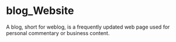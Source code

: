 # blog_Website
A blog, short for weblog, is a frequently updated web page used for personal commentary or business content. 
